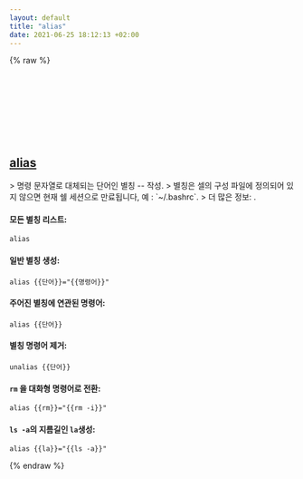 ```yaml
---
layout: default
title: "alias"
date: 2021-06-25 18:12:13 +02:00
---
```

{% raw %}
<h2 id="alias">
  <a href="/ko/common/alias.html">alias</a> <a href="#alias"><svg class="icon">
    <use href="/assets/images/unicode_sprite.svg#link" />
  </svg></a>
</h2>
> 명령 문자열로 대체되는 단어인 별칭 -- 작성.
> 별칭은 셀의 구성 파일에 정의되어 있지 않으면 현재 쉘 세션으로 만료됩니다, 예 : `~/.bashrc`.
> 더 많은 정보: <https://tldp.org/LDP/abs/html/aliases.html>.

#### 모든 별칭 리스트:
```shell
alias
```
#### 일반 별칭 생성:
```shell
alias {{단어}}="{{명령어}}"
```
#### 주어진 별칭에 연관된 명령어:
```shell
alias {{단어}}
```
#### 별칭 명령어 제거:
```shell
unalias {{단어}}
```
#### `rm` 을 대화형 명령어로 전환:
```shell
alias {{rm}}="{{rm -i}}"
```
#### `ls -a`의 지름길인 `la`생성:
```shell
alias {{la}}="{{ls -a}}"
```
{% endraw %}